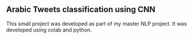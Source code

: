 ## Arabic Tweets classification using CNN

This small project was developed as part of my master NLP project. It was developed using colab and python.